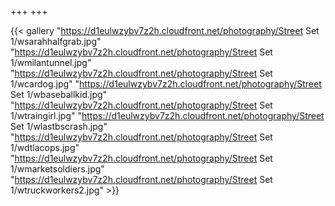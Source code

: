 +++
+++

{{< gallery "https://d1eulwzybv7z2h.cloudfront.net/photography/Street Set 1/wsarahhalfgrab.jpg" 
"https://d1eulwzybv7z2h.cloudfront.net/photography/Street Set 1/wmilantunnel.jpg" 
"https://d1eulwzybv7z2h.cloudfront.net/photography/Street Set 1/wcardog.jpg" 
"https://d1eulwzybv7z2h.cloudfront.net/photography/Street Set 1/wbaseballkid.jpg" 
"https://d1eulwzybv7z2h.cloudfront.net/photography/Street Set 1/wtraingirl.jpg" 
"https://d1eulwzybv7z2h.cloudfront.net/photography/Street Set 1/wlastbscrash.jpg" 
"https://d1eulwzybv7z2h.cloudfront.net/photography/Street Set 1/wdtlacops.jpg"  
"https://d1eulwzybv7z2h.cloudfront.net/photography/Street Set 1/wmarketsoldiers.jpg"
"https://d1eulwzybv7z2h.cloudfront.net/photography/Street Set 1/wtruckworkers2.jpg" >}}


